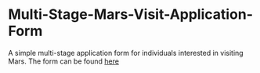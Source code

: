 # Multi-Stage-Mars-Visit-Application-Form
A simple multi-stage application form for individuals interested in visiting Mars.
The form can be found <a href="https://abdelrahmanmerdan.github.io/Multi-Stage-Mars-Visit-Application-Form/">here</a>
